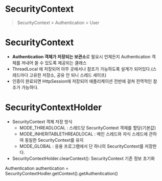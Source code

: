 SecurityContext
================
> SecurityContext > Authentication > User   

# SecurityContext 
* **Authentication 객체가 저장되는 보관소**로 필요시 언제든지 Authentication 객체를 꺼내어 쓸 수 있도록 제공되는 클래스   
* ThreadLocal 에 저장되어 아무 곳에서나 참조가 가능하도록 설계가 되어있다.(스레드마다 고유한 저장소, 공유 안 되니 스레드 세이프)           
* 인증이 완료되면 HttpSession에 저장되어 애플리케이션 전반에 걸쳐 전역적인 참조가 가능하다.        
        
# SecurityContextHolder      
* SecurityContext 객체 저장 방식       
    * MODE_THREADLOCAL : 스레드당 SecurityContext 객체를 할당(기본값)          
    * MODE_INHERITABLETHREADLOCAL : 메인 스레드와 자식 스레드에 관하여 동일한 SecurityContext를 유지           
    * MODE_GLOBAL : 응용 프로그램에서 단 하나의 SecurityContext를 저장한다.         
* SecurityContextHolder.clearContext(): SecurityContext 기존 정보 초기화        
   
Authentication authentication = SecurityContextHodler.getContext().getAuthentication()    

